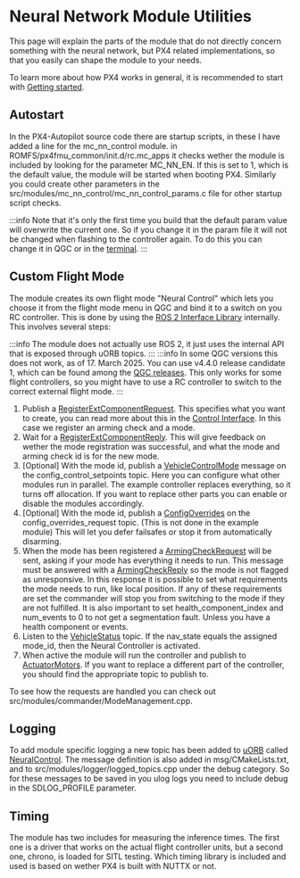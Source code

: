 # Neural Network Module Utilities

This page will explain the parts of the module that do not directly concern something with the neural network, but PX4 related implementations, so that you easily can shape the module to your needs.

To learn more about how PX4 works in general, it is recommended to start with [Getting started](../dev_setup/getting_started.md).

## Autostart

In the PX4-Autopilot source code there are startup scripts, in these I have added a line for the mc_nn_control module. in ROMFS/px4fmu_common/init.d/rc.mc_apps it checks wether the module is included by looking for the parameter MC_NN_EN. If this is set to 1, which is the default value, the module will be started when booting PX4. Similarly you could create other parameters in the src/modules/mc_nn_control/mc_nn_control_params.c file for other startup script checks.

:::info
Note that it's only the first time you build that the default param value will overwrite the current one. So if you change it in the param file it will not be changed when flashing to the controller again. To do this you can change it in QGC or in the [terminal](../modules/modules_command.md#param).
:::

## Custom Flight Mode
The module creates its own flight mode "Neural Control" which lets you choose it from the flight mode menu in QGC and bind it to a switch on you RC controller. This is done by using the [ROS 2 Interface Library](../ros2/px4_ros2_interface_lib.md) internally. This involves several steps:

:::info
The module does not actually use ROS 2, it just uses the internal API that is exposed through uORB topics.
:::
:::info
In some QGC versions this does not work, as of 17. March 2025. You can use v4.4.0 release candidate 1, which can be found among the [QGC releases](https://github.com/mavlink/qgroundcontrol/releases/). This only works for some flight controllers, so you might have to use a RC controller to switch to the correct external flight mode.
:::

1. Publish a [RegisterExtComponentRequest](../msg_docs/RegisterExtComponentRequest.md). This specifies what you want to create, you can read more about this in the [Control Interface](../ros2/px4_ros2_control_interface.md). In this case we register an arming check and a mode.
1. Wait for a [RegisterExtComponentReply](../msg_docs/RegisterExtComponentReply.md). This will give feedback on wether the mode registration was successful, and what the mode and arming check id is for the new mode.
1. [Optional] With the mode id, publish a [VehicleControlMode](../msg_docs/VehicleControlMode.md) message on the config_control_setpoints topic. Here you can configure what other modules run in parallel. The example controller replaces everything, so it turns off allocation. If you want to replace other parts you can enable or disable the modules accordingly.
1. [Optional] With the mode id, publish a [ConfigOverrides](../msg_docs/ConfigOverrides.md) on the config_overrides_request topic. (This is not done in the example module) This will let you defer failsafes or stop it from automatically disarming.
1. When the mode has been registered a [ArmingCheckRequest](../msg_docs/ArmingCheckRequest.md) will be sent, asking if your mode has everything it needs to run. This message must be answered with a [ArmingCheckReply](../msg_docs/ArmingCheckReply.md) so the mode is not flagged as unresponsive. In this response it is possible to set what requirements the mode needs to run, like local position. If any of these requirements are set the commander will stop you from switching to the mode if they are not fulfilled. It is also important to set health_component_index and num_events to 0 to not get a segmentation fault. Unless you have a health component or events.
1. Listen to the [VehicleStatus](../msg_docs/VehicleStatus.md) topic. If the nav_state equals the assigned mode_id, then the Neural Controller is activated.
1. When active the module will run the controller and publish to [ActuatorMotors](../msg_docs/ActuatorMotors.md). If you want to replace a different part of the controller, you should find the appropriate topic to publish to.

To see how the requests are handled you can check out src/modules/commander/ModeManagement.cpp.

## Logging
To add module specific logging a new topic has been added to [uORB](../middleware/uorb.md) called [NeuralControl](../msg_docs/NeuralControl.md). The message definition is also added in msg/CMakeLists.txt, and to src/modules/logger/logged_topics.cpp under the debug category. So for these messages to be saved in you ulog logs you need to include debug in the SDLOG_PROFILE parameter.

## Timing

The module has two includes for measuring the inference times. The first one is a driver that works on the actual flight controller units, but a second one, chrono, is loaded for SITL testing. Which timing library is included and used is based on wether PX4 is built with NUTTX or not.
